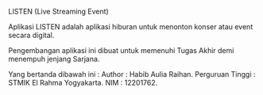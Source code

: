 LISTEN (Live Streaming Event)

Aplikasi LISTEN adalah aplikasi hiburan untuk menonton konser atau event secara digital.

Pengembangan aplikasi ini dibuat untuk memenuhi Tugas Akhir demi menempuh jenjang Sarjana.

Yang bertanda dibawah ini :
Author : Habib Aulia Raihan.
Perguruan Tinggi : STMIK El Rahma Yogyakarta.
NIM : 12201762.


